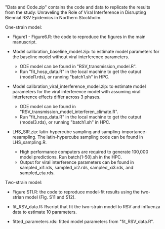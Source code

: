 "Data and Code.zip" contains the code and data to replicate the results from the study: Unraveling the Role of Viral Interference in Disrupting Biennial RSV Epidemics in Northern Stockholm.

One-strain model: 

- Figure1 - Figure6.R: the code to reproduce the figures in the main manuscript.

- Model calibration_baseline_model.zip: to estimate model parameters for the baseline model without viral interference parameters.
   * ODE model can be found in "RSV_transmission_model.R".
   * Run "fit_hosp_data.R" in the local machine to get the output (model1.rds), or running "batch1.sh" in HPC.

- Model calibration_viral_interference_model.zip: to estimate model parameters for the viral interference model with assuming viral interference effects differ across 3 phases.
   * ODE model can be found in "RSV_transmission_model_interferen_climate.R".
   * Run "fit_hosp_data.R" in the local machine to get the output (model3.rds), or running "batch1.sh" in HPC.

- LHS_SIR.zip: latin-hypercube sampling and sampling-importance-resampling. The latin-hypercube sampling code can be found in LHS_sampling.R.
  * High performance computers are required to generate 100,000 model predictions. Run batch(1-50).sh in the HPC.
  * Output for viral interference parameters can be found in sampled_xi1.rds, sampled_xi2.rds, sampled_xi3.rds, and sampled_eta.rds. 


Two-strain model: 

- Figure S11.R: the code to reproduce model-fit results using the two-strian model (Fig. S11 and S12). 

- fit_RSV_data.R: Rscript that fit the two-strain model to RSV and influenza data to estimate 10 parameters. 

- fitted_parameters.rds: fitted model parameters from "fit_RSV_data.R". 
